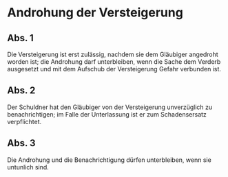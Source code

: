 # Androhung der Versteigerung



## Abs. 1

 Die Versteigerung ist erst zulässig, nachdem sie dem Gläubiger angedroht worden ist; die Androhung darf unterbleiben, wenn die Sache dem Verderb ausgesetzt und mit dem Aufschub der Versteigerung Gefahr verbunden ist.

## Abs. 2

 Der Schuldner hat den Gläubiger von der Versteigerung unverzüglich zu benachrichtigen; im Falle der Unterlassung ist er zum Schadensersatz verpflichtet.

## Abs. 3

 Die Androhung und die Benachrichtigung dürfen unterbleiben, wenn sie untunlich sind. 

